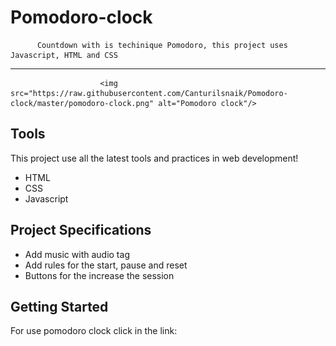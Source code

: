 #                                    Pomodoro-clock

          Countdown with is techinique Pomodoro, this project uses Javascript, HTML and CSS
----------------------------------
                        <img src="https://raw.githubusercontent.com/Canturilsnaik/Pomodoro-clock/master/pomodoro-clock.png" alt="Pomodoro clock"/>


## Tools
  This project use all the latest tools and practices in web development!

  - HTML
  - CSS
  - Javascript

## Project Specifications
  - Add music with audio tag
  - Add rules for the start, pause and reset
  - Buttons for the increase the session

## Getting Started 
  For use pomodoro clock click in the link:
